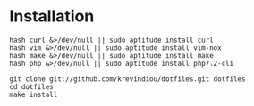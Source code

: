 Installation
============

    hash curl &>/dev/null || sudo aptitude install curl
    hash vim &>/dev/null || sudo aptitude install vim-nox
    hash make &>/dev/null || sudo aptitude install make
    hash php &>/dev/null || sudo aptitude install php7.2-cli

    git clone git://github.com/krevindiou/dotfiles.git dotfiles
    cd dotfiles
    make install
